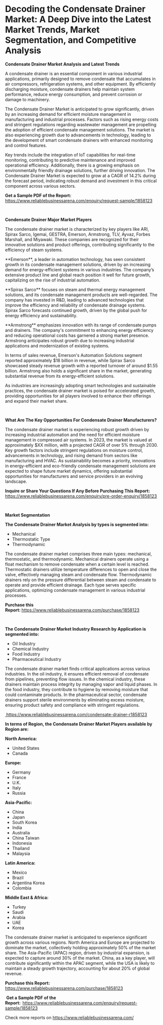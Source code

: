<p><h1>Decoding the Condensate Drainer Market: A Deep Dive into the Latest Market Trends, Market Segmentation, and Competitive Analysis</h1></p><p><strong>Condensate Drainer Market Analysis and Latest Trends</strong></p>
<p><p>A condensate drainer is an essential component in various industrial applications, primarily designed to remove condensate that accumulates in air compressors, refrigeration systems, and other equipment. By efficiently discharging moisture, condensate drainers help maintain system performance, reduce energy consumption, and prevent corrosion or damage to machinery. </p><p>The Condensate Drainer Market is anticipated to grow significantly, driven by an increasing demand for efficient moisture management in manufacturing and industrial processes. Factors such as rising energy costs and stringent regulations regarding wastewater management are propelling the adoption of efficient condensate management solutions. The market is also experiencing growth due to advancements in technology, leading to the development of smart condensate drainers with enhanced monitoring and control features.</p><p>Key trends include the integration of IoT capabilities for real-time monitoring, contributing to predictive maintenance and improved operational efficiency. Additionally, there is a growing emphasis on environmentally friendly drainage solutions, further driving innovation. The Condensate Drainer Market is expected to grow at a CAGR of 14.2% during the forecast period, indicating robust demand and investment in this critical component across various sectors.</p></p>
<p><strong>Get a Sample PDF of the Report:&nbsp;</strong> <a href="https://www.reliablebusinessarena.com/enquiry/request-sample/1858123?utm_campaign=3515&utm_medium=2&utm_source=Github&utm_content=ia&utm_term=12042025&utm_id=condensate-drainer">https://www.reliablebusinessarena.com/enquiry/request-sample/1858123</a></p>
<p>&nbsp;</p>
<p><strong>Condensate Drainer Major Market Players</strong></p>
<p><p>The condensate drainer market is characterized by key players like ARI, Spirax Sarco, Igemai, GESTRA, Emerson, Armstrong, TLV, Ayvaz, Forbes Marshall, and Miyawaki. These companies are recognized for their innovative solutions and product offerings, contributing significantly to the efficiency of steam systems.</p><p>**Emerson**, a leader in automation technology, has seen consistent growth in its condensate management solutions, driven by an increasing demand for energy-efficient systems in various industries. The company’s extensive product line and global reach position it well for future growth, capitalizing on the rise of industrial automation.</p><p>**Spirax Sarco** focuses on steam and thermal energy management solutions, and its condensate management products are well-regarded. The company has invested in R&D, leading to advanced technologies that improve the efficiency and reliability of condensate drainage systems. Spirax Sarco forecasts continued growth, driven by the global push for energy efficiency and sustainability.</p><p>**Armstrong** emphasizes innovation with its range of condensate pumps and drainers. The company's commitment to enhancing energy efficiency and reducing operational costs has garnered a strong market presence. Armstrong anticipates robust growth due to increasing industrial applications and modernization of existing systems.</p><p>In terms of sales revenue, Emerson's Automation Solutions segment reported approximately $18 billion in revenue, while Spirax Sarco showcased steady revenue growth with a reported turnover of around $1.55 billion. Armstrong also holds a significant share in the market, generating substantial revenue from its energy-efficient solutions.</p><p>As industries are increasingly adopting smart technologies and sustainable practices, the condensate drainer market is poised for accelerated growth, providing opportunities for all players involved to enhance their offerings and expand their market share.</p></p>
<p>&nbsp;</p>
<p><strong>What Are The Key Opportunities For Condensate Drainer Manufacturers?</strong></p>
<p><p>The condensate drainer market is experiencing robust growth driven by increasing industrial automation and the need for efficient moisture management in compressed air systems. In 2023, the market is valued at approximately $XX million, with a projected CAGR of over 5% through 2030. Key growth factors include stringent regulations on moisture control, advancements in technology, and rising demand from sectors like manufacturing and HVAC. As sustainability becomes a priority, innovations in energy-efficient and eco-friendly condensate management solutions are expected to shape future market dynamics, offering substantial opportunities for manufacturers and service providers in an evolving landscape.</p></p>
<p><strong>Inquire or Share Your Questions If Any Before Purchasing This Report:</strong> <a href="https://www.reliablebusinessarena.com/enquiry/pre-order-enquiry/1858123?utm_campaign=3515&utm_medium=2&utm_source=Github&utm_content=ia&utm_term=12042025&utm_id=condensate-drainer">https://www.reliablebusinessarena.com/enquiry/pre-order-enquiry/1858123</a></p>
<p>&nbsp;</p>
<p><strong>Market Segmentation</strong></p>
<p><strong>The Condensate Drainer Market Analysis by types is segmented into:</strong></p>
<p><ul><li>Mechanical</li><li>Thermostatic Type</li><li>Thermodynamic</li></ul></p>
<p><p>The condensate drainer market comprises three main types: mechanical, thermostatic, and thermodynamic. Mechanical drainers operate using a float mechanism to remove condensate when a certain level is reached. Thermostatic drainers utilize temperature differences to open and close the valve, effectively managing steam and condensate flow. Thermodynamic drainers rely on the pressure differential between steam and condensate to operate and provide efficient drainage. Each type serves specific applications, optimizing condensate management in various industrial processes.</p></p>
<p><strong>Purchase this Report:&nbsp;</strong><a href="https://www.reliablebusinessarena.com/purchase/1858123?utm_campaign=3515&utm_medium=2&utm_source=Github&utm_content=ia&utm_term=12042025&utm_id=condensate-drainer">https://www.reliablebusinessarena.com/purchase/1858123</a></p>
<p>&nbsp;</p>
<p><strong>The Condensate Drainer Market Industry Research by Application is segmented into:</strong></p>
<p><ul><li>Oil Industry</li><li>Chemical Industry</li><li>Food Industry</li><li>Pharmaceutical Industry</li></ul></p>
<p><p>The condensate drainer market finds critical applications across various industries. In the oil industry, it ensures efficient removal of condensate from pipelines, preventing flow issues. In the chemical industry, these drainers maintain process integrity by managing vapor and liquid phases. In the food industry, they contribute to hygiene by removing moisture that could contaminate products. In the pharmaceutical sector, condensate drainers support sterile environments by eliminating excess moisture, ensuring product safety and compliance with stringent regulations.</p></p>
<p><a href="https://www.reliablebusinessarena.com/condensate-drainer-r1858123?utm_campaign=3515&utm_medium=2&utm_source=Github&utm_content=ia&utm_term=12042025&utm_id=condensate-drainer">&nbsp;https://www.reliablebusinessarena.com/condensate-drainer-r1858123</a></p>
<p><strong>In terms of Region, the Condensate Drainer Market Players available by Region are:</strong></p>
<p>
    <p> <strong> North America: </strong>
        <ul>
            <li>United States</li>
            <li>Canada</li>
        </ul>
        </p> 
    <p> <strong> Europe: </strong>
        <ul>
            <li>Germany</li>
            <li>France</li>
            <li>U.K.</li>
            <li>Italy</li>
            <li>Russia</li>
        </ul>
        </p> 
    <p> <strong> Asia-Pacific: </strong>
        <ul>
            <li>China</li>
            <li>Japan</li>
            <li>South Korea</li>
            <li>India</li>
            <li>Australia</li>
            <li>China Taiwan</li>
            <li>Indonesia</li>
            <li>Thailand</li>
            <li>Malaysia</li>
        </ul>
        </p> 
    <p> <strong> Latin America: </strong>
        <ul>
            <li>Mexico</li>
            <li>Brazil</li>
            <li>Argentina Korea</li>
            <li>Colombia</li>
        </ul>
        </p> 
    <p> <strong> Middle East & Africa: </strong>
        <ul>
            <li>Turkey</li>
            <li>Saudi</li>
            <li>Arabia</li>
            <li>UAE</li>
            <li>Korea</li>
        </ul>
    </p>
    </p>
<p><p>The condensate drainer market is anticipated to experience significant growth across various regions. North America and Europe are projected to dominate the market, collectively holding approximately 50% of the market share. The Asia-Pacific (APAC) region, driven by industrial expansion, is expected to capture around 30% of the market. China, as a key player, will contribute significantly within the APAC segment, while the USA is likely to maintain a steady growth trajectory, accounting for about 20% of global revenue.</p></p>
<p><strong>Purchase this Report: </strong><a href="https://www.reliablebusinessarena.com/purchase/1858123?utm_campaign=3515&utm_medium=2&utm_source=Github&utm_content=ia&utm_term=12042025&utm_id=condensate-drainer">https://www.reliablebusinessarena.com/purchase/1858123</a></p>
<p>&nbsp;<strong>Get a Sample PDF of the Report:&nbsp;&nbsp;</strong><a href="https://www.reliablebusinessarena.com/enquiry/request-sample/1858123?utm_campaign=3515&utm_medium=2&utm_source=Github&utm_content=ia&utm_term=12042025&utm_id=condensate-drainer">https://www.reliablebusinessarena.com/enquiry/request-sample/1858123</a></p>
<p><strong></strong></p>
<p>Check more reports on <a href="https://www.reliablebusinessarena.com/?utm_campaign=3515&utm_medium=2&utm_source=Github&utm_content=ia&utm_term=12042025&utm_id=condensate-drainer">https://www.reliablebusinessarena.com/</a></p>